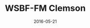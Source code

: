 ---
layout: site
title: "WSBF-FM Clemson"
date: 2016-05-21
categories: [community]
version: 1.6.4
major: 1
minor: 6
patch: 4
slug: wsbf-fm-clemson
link: https://wsbf.net/#/
submitter: lpolepeddi
permalink: /sites/:slug
---